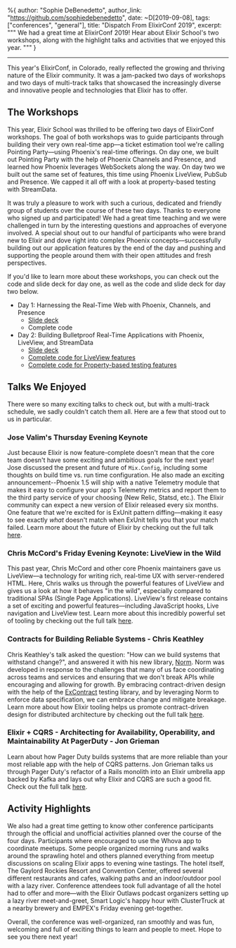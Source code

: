 %{
  author: "Sophie DeBenedetto",
  author_link: "https://github.com/sophiedebenedetto",
  date: ~D[2019-09-08],
  tags: ["conferences", "general"],
  title: "Dispatch From ElixirConf 2019",
  excerpt: """
  We had a great time at ElixirConf 2019! Hear about Elixir School's two workshops, along with the highlight talks and activities that we enjoyed this year.
  """
}

---

This year's ElixirConf, in Colorado, really reflected the growing and thriving nature of the Elixir community. It was a jam-packed two days of workshops and two days of multi-track talks that showcased the increasingly diverse and innovative people and technologies that Elixir has to offer.

## The Workshops

This year, Elixir School was thrilled to be offering two days of ElixirConf workshops. The goal of both workshops was to guide participants through building their very own real-time app––a ticket estimation tool we're calling Pointing Party––using Phoenix's real-time offerings. On day one, we built out Pointing Party with the help of Phoenix Channels and Presence, and learned how Phoenix leverages WebSockets along the way. On day two we built out the same set of features, this time using Phoenix LiveView, PubSub and Presence. We capped it all off with a look at property-based testing with StreamData.

It was truly a pleasure to work with such a curious, dedicated and friendly group of students over the course of these two days. Thanks to everyone who signed up and participated! We had a great time teaching and we were challenged in turn by the interesting questions and approaches of everyone involved. A special shout out to our handful of participants who were brand new to Elixir and dove right into complex Phoenix concepts––successfully building out our application features by the end of the day and pushing and supporting the people around them with their open attitudes and fresh perspectives.

If you'd like to learn more about these workshops, you can check out the code and slide deck for day one, as well as the code and slide deck for day two below.

* Day 1: Harnessing the Real-Time Web with Phoenix, Channels, and Presence
  * [Slide deck](https://speakerdeck.com/sophiedebenedetto/harnessing-the-real-time-web-with-phoenix-channels-plus-presence)
  * Complete code
* Day 2: Building Bulletproof Real-Time Applications with Phoenix, LiveView, and StreamData
  * [Slide deck](https://speakerdeck.com/sophiedebenedetto/building-bulletproof-real-time-apps-with-phoenix-liveview-plus-stream-data)
  * [Complete code for LiveView features](https://github.com/elixirschool/pointing-party/tree/live-view-js-hooks)
  * [Complete code for Property-based testing features](https://github.com/elixirschool/pointing-party/tree/test-vote-calculation-with-stream-data)


## Talks We Enjoyed

There were so many exciting talks to check out, but with a multi-track schedule, we sadly couldn't catch them all. Here are a few that stood out to us in particular.

### Jose Valim's Thursday Evening Keynote

Just because Elixir is now feature-complete doesn't mean that the core team doesn't have some exciting and ambitious goals for the next year! Jose discussed the present and future of `Mix.Config`, including some thoughts on build time vs. run time configuration. He also made an exciting announcement--Phoenix 1.5 will ship with a native Telemetry module that makes it easy to configure your app's Telemetry metrics and report them to the third party service of your choosing (New Relic, Statsd, etc.). The Elixir community can expect a new version of Elixir released every six months. One feature that we're excited for is ExUnit pattern diffing––making it easy to see exactly *what* doesn't match when ExUnit tells you that your match failed. Learn more about the future of Elixir by checking out the full talk [here](https://www.youtube.com/watch?v=oUZC1s1N42Q).

### Chris McCord's Friday Evening Keynote: LiveView in the Wild

This past year, Chris McCord and other core Phoenix maintainers gave us LiveView––a technology for writing rich, real-time UX with server-rendered HTML. Here, Chris walks us through the powerful features of LiveView and gives us a look at how it behaves "in the wild", especially compared to traditional SPAs (Single Page Applications). LiveView's first release contains a set of exciting and powerful features––including JavaScript hooks, Live navigation and LiveView test. Learn more about this incredibly powerful set of tooling by checking out the full talk [here](https://www.youtube.com/watch?v=XhNv1ikZNLs).  

### Contracts for Building Reliable Systems - Chris Keathley

Chris Keathley's talk asked the question: "How can we build systems that withstand change?", and answered it with his new library, [Norm](https://github.com/keathley/norm). Norm was developed in response to the challenges that many of us face coordinating across teams and services and ensuring that we don't break APIs while encouraging and allowing for growth. By embracing contract-driven design with the help of the [ExContract](https://hexdocs.pm/ex_contract/readme.html) testing library, and by leveraging Norm to enforce data specification, we can embrace change and mitigate breakage. Learn more about how Elixir tooling helps us promote contract-driven design for distributed architecture by checking out the full talk [here](https://www.youtube.com/watch?v=tpo3JUyVIjQ).

### Elixir + CQRS - Architecting for Availability, Operability, and Maintainability At PagerDuty - Jon Grieman

Learn about how Pager Duty builds systems that are more reliable than your most reliable app with the help of CQRS patterns. Jon Grieman talks us through Pager Duty's refactor of a Rails monolith into an Elixir umbrella app backed by Kafka and lays out why Elixir and CQRS are such a good fit. Check out the full talk [here](https://www.youtube.com/watch?v=-d2NPc8cEnw).


## Activity Highlights

We also had a great time getting to know other conference participants through the official and unofficial activities planned over the course of the four days. Participants where encouraged to use the Whova app to coordinate meetups. Some people organized morning runs and walks around the sprawling hotel and others planned everything from meetup discussions on scaling Elixir apps to evening wine tastings. The hotel itself, The Gaylord Rockies Resort and Convention Center, offered several different restaurants and cafes, walking paths and an indoor/outdoor pool with a lazy river. Conference attendees took full advantage of all the hotel had to offer and more––with the Elixir Outlaws podcast organizers setting up a lazy river meet-and-greet, Smart Logic's happy hour with ClusterTruck at a nearby brewery and EMPEX's Friday evening get-together.

Overall, the conference was well-organized, ran smoothly and was fun, welcoming and full of exciting things to learn and people to meet. Hope to see you there next year!
